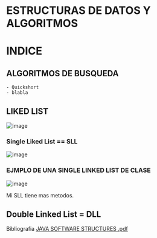   # ESTRUCTURAS DE DATOS Y ALGORITMOS
  
  # INDICE
  ## ALGORITMOS DE BUSQUEDA
 
    - Quickshort 
    - blabla
  
  
  ## LIKED LIST
  ![image](https://user-images.githubusercontent.com/47355750/196815927-1e9b5b40-419a-4a10-b022-51de4d5a39cc.png)

  
  ### Single Liked List == SLL
  ![image](https://user-images.githubusercontent.com/47355750/196815751-2456ac88-996b-4060-b6b1-e8d00988953e.png)
  
  ### EJMPLO DE UNA SINGLE LINKED LIST DE CLASE
  ![image](https://user-images.githubusercontent.com/47355750/196816039-c145e4ca-e2c1-4d4f-8275-a1cda4d2634c.png)
  
  Mi SLL tiene mas metodos.
  
  ## Double Linked List = DLL
  
  Bibliografia
  [JAVA SOFTWARE STRUCTURES .pdf](https://github.com/mikelgoti/ALGORITMOS_DE_BUSQUEDA/files/9568107/JAVA.SOFTWARE.STRUCTURES.pdf)
